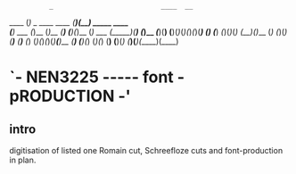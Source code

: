<!-- language: lang-none -->

              _                           ____  __                    
 ____        (_)     _      ____   ____  (____)(__)       _____  ____    
(____)   ___ (_)__  (_)__  (____) (____)(_)__   (_)  ___ (_____)(____)
(_)__  _(___)(____) (____)(_)_(_)(_)_(_)(____)  (_) (___)  _(_)(_)_(_)
 _(__)(_)___ (_) (_)(_)   (__)__ (__)__ (_)     (_)(_)_(_)(_)__(__)__ 
(____) (____)(_) (_)(_)    (____) (____)(_)    (___)(___)(_____)(____)


# `- NEN3225 ----- font - pRODUCTION -'




## intro
digitisation of listed one Romain cut, Schreefloze cuts and font-production in plan.